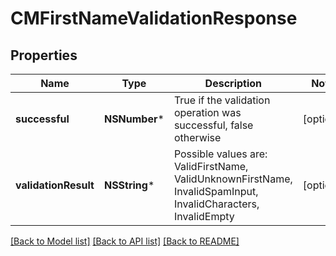 # CMFirstNameValidationResponse

## Properties
Name | Type | Description | Notes
------------ | ------------- | ------------- | -------------
**successful** | **NSNumber*** | True if the validation operation was successful, false otherwise | [optional] 
**validationResult** | **NSString*** | Possible values are: ValidFirstName, ValidUnknownFirstName, InvalidSpamInput, InvalidCharacters, InvalidEmpty | [optional] 

[[Back to Model list]](../README.md#documentation-for-models) [[Back to API list]](../README.md#documentation-for-api-endpoints) [[Back to README]](../README.md)


